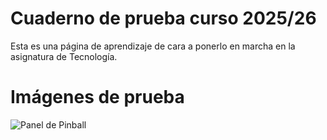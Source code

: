 # Cuaderno de prueba curso 2025/26
Esta es una página de aprendizaje de cara a ponerlo en marcha en la asignatura de Tecnología.

# Imágenes de prueba
![Panel de Pinball](CopiaPinbal.jpg)
